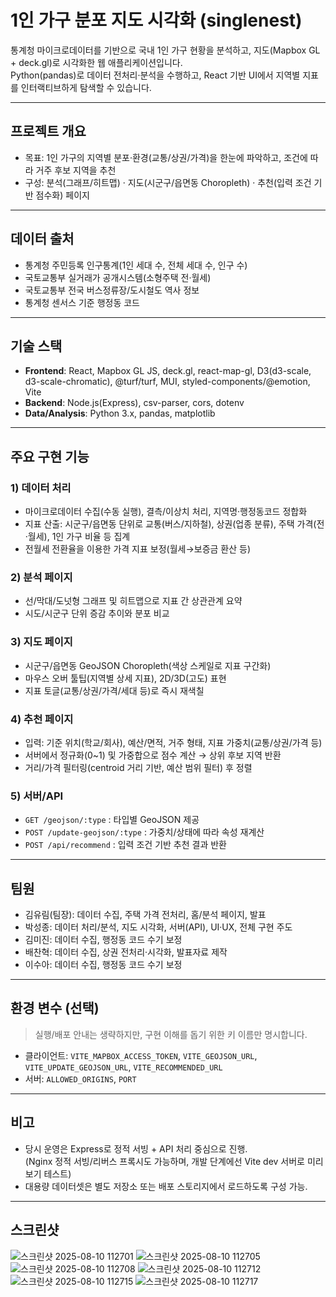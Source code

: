 # 1인 가구 분포 지도 시각화 (singlenest)

통계청 마이크로데이터를 기반으로 국내 1인 가구 현황을 분석하고, 지도(Mapbox GL + deck.gl)로 시각화한 웹 애플리케이션입니다.  
Python(pandas)로 데이터 전처리·분석을 수행하고, React 기반 UI에서 지역별 지표를 인터랙티브하게 탐색할 수 있습니다.

---

## 프로젝트 개요
- 목표: 1인 가구의 지역별 분포·환경(교통/상권/가격)을 한눈에 파악하고, 조건에 따라 거주 후보 지역을 추천
- 구성: 분석(그래프/히트맵) · 지도(시군구/읍면동 Choropleth) · 추천(입력 조건 기반 점수화) 페이지

---

## 데이터 출처
- 통계청 주민등록 인구통계(1인 세대 수, 전체 세대 수, 인구 수)
- 국토교통부 실거래가 공개시스템(소형주택 전·월세)
- 국토교통부 전국 버스정류장/도시철도 역사 정보
- 통계청 센서스 기준 행정동 코드

---

## 기술 스택
- **Frontend**: React, Mapbox GL JS, deck.gl, react-map-gl, D3(d3-scale, d3-scale-chromatic), @turf/turf, MUI, styled-components/@emotion, Vite
- **Backend**: Node.js(Express), csv-parser, cors, dotenv
- **Data/Analysis**: Python 3.x, pandas, matplotlib

---

## 주요 구현 기능

### 1) 데이터 처리
- 마이크로데이터 수집(수동 실행), 결측/이상치 처리, 지역명·행정동코드 정합화
- 지표 산출: 시군구/읍면동 단위로 교통(버스/지하철), 상권(업종 분류), 주택 가격(전·월세), 1인 가구 비율 등 집계
- 전월세 전환율을 이용한 가격 지표 보정(월세→보증금 환산 등)

### 2) 분석 페이지
- 선/막대/도넛형 그래프 및 히트맵으로 지표 간 상관관계 요약
- 시도/시군구 단위 증감 추이와 분포 비교

### 3) 지도 페이지
- 시군구/읍면동 GeoJSON Choropleth(색상 스케일로 지표 구간화)
- 마우스 오버 툴팁(지역별 상세 지표), 2D/3D(고도) 표현
- 지표 토글(교통/상권/가격/세대 등)로 즉시 재색칠

### 4) 추천 페이지
- 입력: 기준 위치(학교/회사), 예산/면적, 거주 형태, 지표 가중치(교통/상권/가격 등)
- 서버에서 정규화(0~1) 및 가중합으로 점수 계산 → 상위 후보 지역 반환
- 거리/가격 필터링(centroid 거리 기반, 예산 범위 필터) 후 정렬

### 5) 서버/API
- `GET /geojson/:type` : 타입별 GeoJSON 제공
- `POST /update-geojson/:type` : 가중치/상태에 따라 속성 재계산
- `POST /api/recommend` : 입력 조건 기반 추천 결과 반환

---

## 팀원
- 김유림(팀장): 데이터 수집, 주택 가격 전처리, 홈/분석 페이지, 발표
- 박성종: 데이터 처리/분석, 지도 시각화, 서버(API), UI·UX, 전체 구현 주도
- 김미진: 데이터 수집, 행정동 코드 수기 보정
- 배찬혁: 데이터 수집, 상권 전처리·시각화, 발표자료 제작
- 이수아: 데이터 수집, 행정동 코드 수기 보정

---

## 환경 변수 (선택)
> 실행/배포 안내는 생략하지만, 구현 이해를 돕기 위한 키 이름만 명시합니다.
- 클라이언트: `VITE_MAPBOX_ACCESS_TOKEN`, `VITE_GEOJSON_URL`, `VITE_UPDATE_GEOJSON_URL`, `VITE_RECOMMENDED_URL`
- 서버: `ALLOWED_ORIGINS`, `PORT`

---

## 비고
- 당시 운영은 Express로 정적 서빙 + API 처리 중심으로 진행.  
  (Nginx 정적 서빙/리버스 프록시도 가능하며, 개발 단계에선 Vite dev 서버로 미리보기 테스트)
- 대용량 데이터셋은 별도 저장소 또는 배포 스토리지에서 로드하도록 구성 가능.

---

## 스크린샷
![스크린샷 2025-08-10 112701](https://github.com/user-attachments/assets/61da594c-937a-4b81-81fb-435f1ec13780)
![스크린샷 2025-08-10 112705](https://github.com/user-attachments/assets/31fa5da7-cd43-446f-bac1-e3611dac70ac)
![스크린샷 2025-08-10 112708](https://github.com/user-attachments/assets/fe0373d5-8d16-4c86-a342-913196f3813a)
![스크린샷 2025-08-10 112712](https://github.com/user-attachments/assets/a0cac930-841e-458b-b226-319cfcc15b7b)
![스크린샷 2025-08-10 112715](https://github.com/user-attachments/assets/86058090-f796-4682-a58d-1151079aa54f)
![스크린샷 2025-08-10 112717](https://github.com/user-attachments/assets/b8493577-ac15-41b9-a34d-61d4a42b474c)
